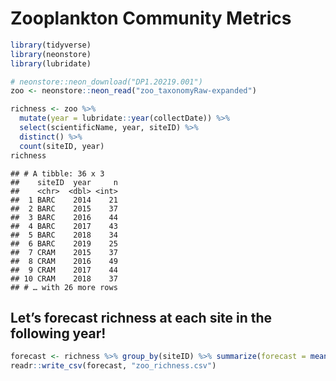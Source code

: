Zooplankton Community Metrics
================

``` r
library(tidyverse)
library(neonstore)
library(lubridate)
```

``` r
# neonstore::neon_download("DP1.20219.001")
zoo <- neonstore::neon_read("zoo_taxonomyRaw-expanded")
```

``` r
richness <- zoo %>%
  mutate(year = lubridate::year(collectDate)) %>%
  select(scientificName, year, siteID) %>% 
  distinct() %>%
  count(siteID, year)
richness
```

    ## # A tibble: 36 x 3
    ##    siteID  year     n
    ##    <chr>  <dbl> <int>
    ##  1 BARC    2014    21
    ##  2 BARC    2015    37
    ##  3 BARC    2016    44
    ##  4 BARC    2017    43
    ##  5 BARC    2018    34
    ##  6 BARC    2019    25
    ##  7 CRAM    2015    37
    ##  8 CRAM    2016    49
    ##  9 CRAM    2017    44
    ## 10 CRAM    2018    37
    ## # … with 26 more rows

## Let’s forecast richness at each site in the following year\!

``` r
forecast <- richness %>% group_by(siteID) %>% summarize(forecast = mean(n), sd = sd(n))
readr::write_csv(forecast, "zoo_richness.csv")
```
